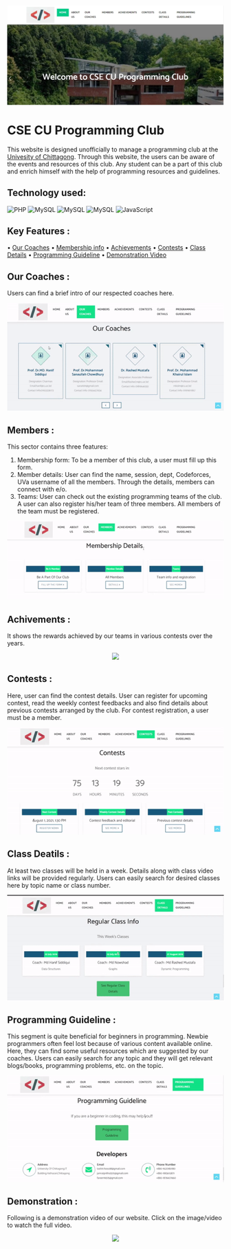 
<p align="center">
<img src="https://github.com/Kingsman-Service/Programming-Club-Website/blob/main/homepage.JPG">
</p>

# CSE CU Programming Club
This website is designed unofficially to manage a programming club at the [Univesity of Chittagong](https://cu.ac.bd/). Through this website, the users can be aware of the events and resources of this club. Any student can be a part of this club and enrich himself with the help of programming resources and guidelines.
## Technology used:

<img alt="PHP" src="https://img.shields.io/badge/PHP-777BB4?style=for-the-badge&logo=php&logoColor=white"/>  <img alt="MySQL" src="https://img.shields.io/badge/MySQL-00000F?style=for-the-badge&logo=mysql&logoColor=white"/> <img alt="MySQL" src="https://img.shields.io/badge/HTML-239120?style=for-the-badge&logo=html5&logoColor=white"/> <img alt="MySQL" src="https://img.shields.io/badge/CSS-239120?&style=for-the-badge&logo=css3&logoColor=white"/> <img alt="JavaScript" src="https://img.shields.io/badge/JavaScript-323330?style=for-the-badge&logo=javascript&logoColor=F7DF1E"/>

## Key Features :

• [Our Coaches](https://github.com/Kingsman-Service/Programming-Club-Website#our-coaches-) • [Membership info](https://github.com/Kingsman-Service/Programming-Club-Website#members-) • [Achievements](https://github.com/Kingsman-Service/Programming-Club-Website#achivements-) • [Contests](https://github.com/Kingsman-Service/Programming-Club-Website#contests-) • [Class Details](https://github.com/Kingsman-Service/Programming-Club-Website#class-deatils-) • [Programming Guideline](https://github.com/Kingsman-Service/Programming-Club-Website#programming-guideline-) • [Demonstration Video](https://github.com/Kingsman-Service/Programming-Club-Website#demonstration-)


## Our Coaches : 
Users can find a brief intro of our respected coaches here. 
<p align="center">
<img src="https://github.com/Kingsman-Service/Programming-Club-Website/blob/main/gifs/coaches(2).gif">
</p>

## Members :
This sector contains three features:

 1.  Membership form: To be a member of this club, a user must fill up this form.
 2.  Member details: User can find the name, session, dept, Codeforces, UVa username of all the members.  Through the details, members can connect with e/o. 
 3. Teams: User can check out the existing programming teams of the club. A user can also register his/her team of three members. All members of the team must be registered. 
<p align="center">
<img src="https://github.com/Kingsman-Service/Programming-Club-Website/blob/main/gifs/members.gif">
</p>

## Achivements : 
It shows the rewards achieved by our teams in various contests over the years.
<p align="center">
<img src="https://github.com/Kingsman-Service/Programming-Club-Website/blob/main/gifs/achievements.gif">
</p>

## Contests :
Here, user can find the contest details. User can register for upcoming contest, read the weekly contest feedbacks and also find details about previous contests arranged by the club. For contest registration, a user must be a member.
<p align="center">
<img src="https://github.com/Kingsman-Service/Programming-Club-Website/blob/main/gifs/contest.gif">
</p>

## Class Deatils : 
At least two classes will be held in a week. Details along with class video links will be provided regularly. Users can easily search for desired classes here by topic name or class number. 
<p align="center">
<img src="https://github.com/Kingsman-Service/Programming-Club-Website/blob/main/gifs/classes.gif">
</p>

## Programming Guideline :
This segment is quite beneficial for beginners in programming. Newbie programmers often feel lost because of various content available online. Here, they can find some useful resources which are suggested by our coaches. Users can easily search for any topic and they will get relevant blogs/books, programming problems, etc. on the topic.
<p align="center">
<img src="https://github.com/Kingsman-Service/Programming-Club-Website/blob/main/gifs/programming_guideline.gif">
</p>

## Demonstration :

Following is a demonstration video of our website. Click on the image/video to watch the full video.

<p align="center">
<img src="https://github.com/Kingsman-Service/Programming-Club-Website/blob/main/Programming%20Club%20Website.mp4">
</p>
